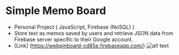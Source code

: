 # Simple Memo Board

+ Personal Project ( JavaScript, Firebase (NoSQL) )
+ Store text as memos saved by users and retrieve JSON data from Firebase server specific to their Google account.
+ [Link] (https://webpinboard-cd85e.firebaseapp.com/)
![alt text](https://eliot36.github.io/projects/webPinboard/webPinboard1.png "Simple Memo Board")